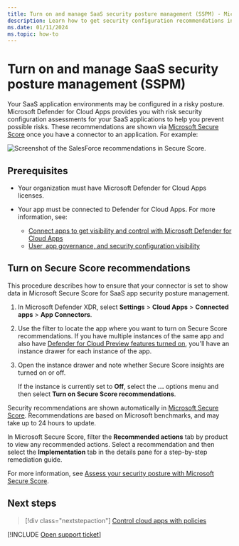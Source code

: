 ```yaml
---
title: Turn on and manage SaaS security posture management (SSPM) - Microsoft Defender for Cloud Apps
description: Learn how to get security configuration recommendations in Defender for Cloud Apps for your organization's SaaS applications.
ms.date: 01/11/2024
ms.topic: how-to
---
```


# Turn on and manage SaaS security posture management (SSPM)

Your SaaS application environments may be configured in a risky posture. Microsoft Defender for Cloud Apps provides you with risk security configuration assessments for your SaaS applications to help you prevent possible risks. These recommendations are shown via [Microsoft Secure Score](/microsoft-365/security/defender-endpoint/tvm-security-recommendation) once you have a connector to an application. For example:

![Screenshot of the SalesForce recommendations in Secure Score.](media/security-saas-sspm-in-secure-score-salesforce-filter.png)

## Prerequisites

- Your organization must have Microsoft Defender for Cloud Apps licenses.
- Your app must be connected to Defender for Cloud Apps. For more information, see:

    - [Connect apps to get visibility and control with Microsoft Defender for Cloud Apps](enable-instant-visibility-protection-and-governance-actions-for-your-apps.md)
    - [User, app governance, and security configuration visibility](enable-instant-visibility-protection-and-governance-actions-for-your-apps.md#user-app-governance-and-security-configuration-visibility)

## Turn on Secure Score recommendations

This procedure describes how to ensure that your connector is set to show data in Microsoft Secure Score for SaaS app security posture management.

1. In Microsoft Defender XDR, select **Settings** > **Cloud Apps** > **Connected apps** > **App Connectors**.

1. Use the filter to locate the app where you want to turn on Secure Score recommendations. If you have multiple instances of the same app and also have [Defender for Cloud Preview features turned on](preview-features.md), you'll have an instance drawer for each instance of the app.

1. Open the instance drawer and note whether Secure Score insights are turned on or off. <!--replace screenshotFor example: -->
    <!--
    ![Screenshot of the Secure Score instance in Defender for Cloud Apps.](media/security-saas-secure-score-main-instance-drawer.png)
    -->
    If the instance is currently set to **Off**, select the **...** options menu and then select **Turn on Secure Score recommendations**. <!--new screenshot>.For example:-->
    
    <!--
    ![Select Secure Score instance in Defender for Cloud Apps.](media/security-saas-choose-secure-score-main-instance.png)

    --> 
Security recommendations are shown automatically in [Microsoft Secure Score](/microsoft-365/security/defender/microsoft-secure-score). Recommendations are based on Microsoft benchmarks, and may take up to 24 hours to update.

In Microsoft Secure Score, filter the **Recommended actions** tab by product to view any recommended actions. Select a recommendation and then select the **Implementation** tab in the details pane for a step-by-step remediation guide.

For more information, see [Assess your security posture with Microsoft Secure Score](/microsoft-365/security/defender/microsoft-secure-score-improvement-actions).

## Next steps

> [!div class="nextstepaction"]
> [Control cloud apps with policies](control-cloud-apps-with-policies.md)

[!INCLUDE [Open support ticket](includes/support.md)]

